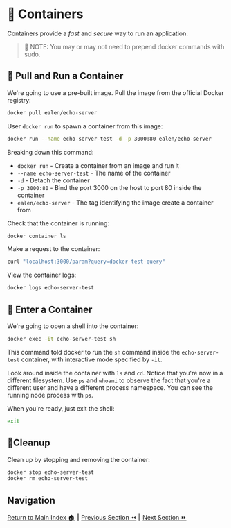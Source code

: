 # 🐋 Containers

Containers provide a _fast_ and _secure_ way to run an application.

> 📝 NOTE: You may or may not need to prepend docker commands with sudo.

## 🚀 Pull and Run a Container

We're going to use a pre-built image. Pull the image from the official Docker registry:

```bash
docker pull ealen/echo-server
```

User `docker run` to spawn a container from this image:
```bash
docker run --name echo-server-test -d -p 3000:80 ealen/echo-server
```

Breaking down this command:
- `docker run` - Create a container from an image and run it
- `--name echo-server-test` - The name of the container
- `-d` - Detach the container
- `-p 3000:80` - Bind the port 3000 on the host to port 80 inside the container
- `ealen/echo-server` - The tag identifying the image create a container from

Check that the container is running:
```bash
docker container ls
```

Make a request to the container:
```bash
curl "localhost:3000/param?query=docker-test-query"
```

View the container logs:
```bash
docker logs echo-server-test
```

## 🐚 Enter a Container
We're going to open a shell into the container:
```bash
docker exec -it echo-server-test sh
```

This command told docker to run the `sh` command inside the `echo-server-test` container, with interactive mode specified by `-it`.

Look around inside the container with `ls` and `cd`. Notice that you're now in a different filesystem. Use `ps` and `whoami` to observe the fact that you're a different user and have a different process namespace. You can see the running node process with `ps`.

When you're ready, just exit the shell:
```bash
exit
```

## 🧹Cleanup
Clean up by stopping and removing the container:
```bash
docker stop echo-server-test
docker rm echo-server-test
```

## Navigation

[Return to Main Index 🏠](../readme.md) ‖
[Previous Section ⏪](../00-pre-reqs/readme.md) ‖ [Next Section ⏩](../02-running/readme.md)
